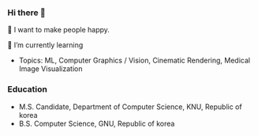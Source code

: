 ### Hi there 👋

<!--
**ArtistDeveloper/ArtistDeveloper** is a ✨ _special_ ✨ repository because its `README.md` (this file) appears on your GitHub profile.

Here are some ideas to get you started:

- 🔭 I’m currently working on ...
- 🌱 I’m currently learning ...
- 👯 I’m looking to collaborate on ...
- 🤔 I’m looking for help with ...
- 💬 Ask me about ...
- 📫 How to reach me: ...
- 😄 Pronouns: ...
- ⚡ Fun fact: ...
--> 

<!--![Anurag's GitHub stats](https://github-readme-stats.vercel.app/api?username=ArtistDeveloper&show_icons=true&theme=dracula) -->
<!-- [![solved.ac tier](http://mazassumnida.wtf/api/v2/generate_badge?boj=somadubel)](https://solved.ac/profile/somadubel) -->

<!-- 
🧮[Graphics, Math, ML blog](https://artistdeveloper.github.io/)<br/>
🧮[Development related blog](https://artiper.tistory.com/)<br/>
-->

💬 I want to make people happy.
<br/>

🌱 I’m currently learning
- Topics: ML, Computer Graphics / Vision, Cinematic Rendering, Medical Image Visualization


### Education
- M.S. Candidate, Department of Computer Science, KNU, Republic of korea <br/>
- B.S. Computer Science, GNU, Republic of korea

<!--
<p align="center">
  여긴 익명이가 지배했습니다. <br/>
  <img src="https://user-images.githubusercontent.com/40491724/205279626-fa3f621c-4f14-4317-8e44-7ccbacfea9b8.png" width="50%" height="50%">
</p>
-->
   
<!-- ### Skils
<img src="https://img.shields.io/badge/-C Sharp-239120?style=flat&logo=CSharp&logoColor=white"/> -->

<!--
**할 것**
1. 프로젝트를 하는 것 이외에  코드 퀄리티 자체를 올리는 것을 신경쓰기 (OOP 코드 퀄리티 늘리기)
2. 렌더링 기초지식 학습


저도 외국에서 프론트엔트하는 개발자 친구가 타자치기전에 꼭 종이에다 코드를 적어서 공부하는거 따라했는데

Linq
-->

